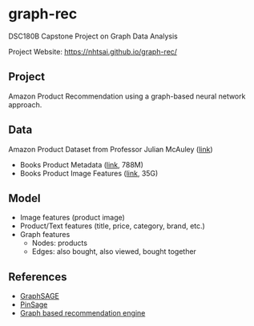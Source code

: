 # graph-rec
DSC180B Capstone Project on Graph Data Analysis

Project Website: https://nhtsai.github.io/graph-rec/

## Project
Amazon Product Recommendation using a graph-based neural network approach.

## Data
Amazon Product Dataset from Professor Julian McAuley ([link](http://jmcauley.ucsd.edu/data/amazon/links.html))
* Books Product Metadata ([link](http://snap.stanford.edu/data/amazon/productGraph/categoryFiles/meta_Books.json.gz), 788M)
* Books Product Image Features ([link](http://snap.stanford.edu/data/amazon/productGraph/image_features/categoryFiles/image_features_Books.b), 35G)

## Model
* Image features (product image)
* Product/Text features (title, price, category, brand, etc.)
* Graph features
  * Nodes: products
  * Edges: also bought, also viewed, bought together

## References
* [GraphSAGE](http://snap.stanford.edu/graphsage/)
* [PinSage](https://medium.com/pinterest-engineering/pinsage-a-new-graph-convolutional-neural-network-for-web-scale-recommender-systems-88795a107f48)
* [Graph based recommendation engine](https://towardsdatascience.com/graph-based-recommendation-engine-for-amazon-products-1a373e639263)
